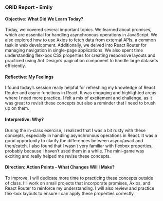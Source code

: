 ### ORID Report - Emily

#### Objective: What Did We Learn Today?
Today, we covered several important topics. We learned about promises, which are essential for handling asynchronous operations in JavaScript. We also explored how to use Axios to fetch data from external APIs, a common task in web development. Additionally, we delved into React Router for managing navigation in single-page applications. We also spent time understanding flex-box CSS properties for creating responsive layouts and practiced using Ant Design’s pagination component to handle large datasets efficiently.

#### Reflective: My Feelings
I found today’s session really helpful for refreshing my knowledge of React Router and async functions in React. It was engaging and highlighted areas where I need more practice. I felt a mix of excitement and challenge, as it was great to revisit these concepts but also a reminder that I need to brush up on them.

#### Interpretive: Why?
During the in-class exercise, I realized that I was a bit rusty with these concepts, especially in handling asynchronous operations in React. It was a good opportunity to clarify the differences between async/await and then/catch. I also found that I wasn’t very familiar with flexbox properties, probably because I haven’t used them in a while. The mini-game was exciting and really helped me revise these concepts.

#### Direction: Action Points - What Changes Will I Make?
To improve, I will dedicate more time to practicing these concepts outside of class. I’ll work on small projects that incorporate promises, Axios, and React Router to reinforce my understanding. I will also review and practice flex-box layouts to ensure I can apply these properties correctly.
